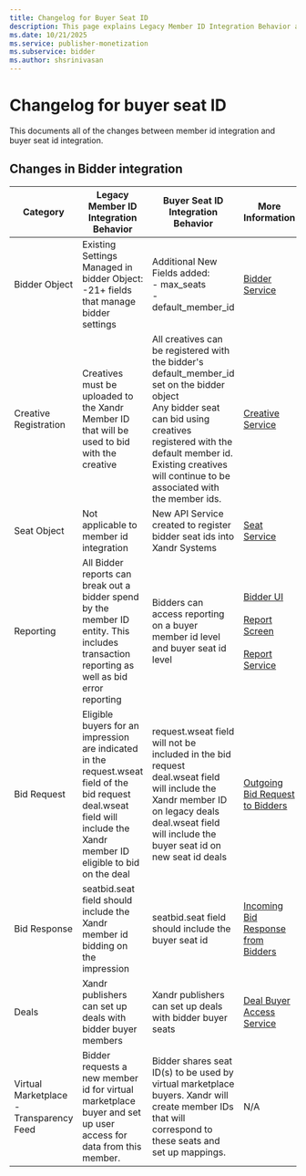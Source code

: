 ```yaml
---
title: Changelog for Buyer Seat ID
description: This page explains Legacy Member ID Integration Behavior and Buyer Seat ID Integration Behavior in tabular form.  
ms.date: 10/21/2025
ms.service: publisher-monetization
ms.subservice: bidder
ms.author: shsrinivasan
---
```


# Changelog for buyer seat ID

This documents all of the changes between member id integration and buyer seat id integration.

## Changes in Bidder integration

| Category | Legacy Member ID Integration Behavior | Buyer Seat ID Integration Behavior | More Information |
|--|--|--|--|
| Bidder Object | Existing Settings Managed in bidder Object:<br>-21+ fields that manage bidder settings | Additional New Fields added:<br>- max_seats<br>- default_member_id | [Bidder Service](./bidder-service.md) |
| Creative Registration | Creatives must be uploaded to the Xandr Member ID that will be used to bid with the creative | All creatives can be registered with the bidder's default_member_id set on the bidder object<br>Any bidder seat can bid using creatives registered with the default member id.<br>Existing creatives will continue to be associated with the member ids. | [Creative Service](./creative-service.md) |
| Seat Object | Not applicable to member id integration | New API Service created to register bidder seat ids into Xandr Systems | [Seat Service](./seat-service.md) |
| Reporting | All Bidder reports can break out a bidder spend by the member ID entity. This includes transaction reporting as well as bid error reporting | Bidders can access reporting on a buyer member id level and buyer seat id level | [Bidder UI](./bidder-platform-user-interface.md) <br><br> [Report Screen](./reporting-screen.md)<br><br>[Report Service](./report-service.md) |
| Bid Request | Eligible buyers for an impression are indicated in the request.wseat field of the bid request<br>deal.wseat field will include the Xandr member ID eligible to bid on the deal | request.wseat field will not be included in the bid request<br>deal.wseat field will include the Xandr member ID on legacy deals<br>deal.wseat field will include the buyer seat id on new seat id deals | [Outgoing Bid Request to Bidders](outgoing-bid-request-to-bidders.md) |
| Bid Response | seatbid.seat field should include the Xandr member id bidding on the impression | seatbid.seat field should include the buyer seat id | [Incoming Bid Response from Bidders](incoming-bid-response-from-bidders.md) |
| Deals | Xandr publishers can set up deals with bidder buyer members | Xandr publishers can set up deals with bidder buyer seats | [Deal Buyer Access Service](./deal-buyer-access-service.md) |
| Virtual Marketplace <br> - Transparency Feed | Bidder requests a new member id for virtual marketplace buyer and set up user access for data from this member. | Bidder shares seat ID(s) to be used by virtual marketplace buyers. Xandr will create member IDs that will correspond to these seats and set up mappings. | N/A |
